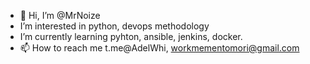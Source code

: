 - 👋 Hi, I’m @MrNoize
- I’m interested in python, devops methodology
- I’m currently learning pyhton, ansible, jenkins, docker.
- 📫 How to reach me t.me@AdelWhi, workmementomori@gmail.com
